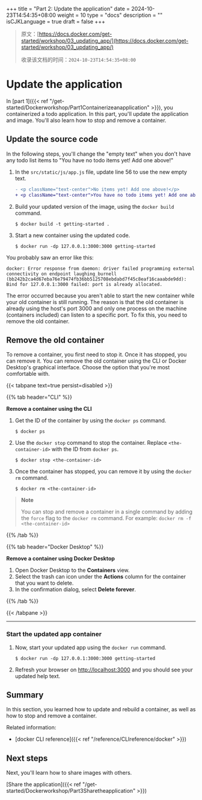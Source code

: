 +++
title = "Part 2: Update the application"
date = 2024-10-23T14:54:35+08:00
weight = 10
type = "docs"
description = ""
isCJKLanguage = true
draft = false
+++

> 原文：[https://docs.docker.com/get-started/workshop/03_updating_app/](https://docs.docker.com/get-started/workshop/03_updating_app/)
>
> 收录该文档的时间：`2024-10-23T14:54:35+08:00`

# Update the application

In [part 1]({{< ref "/get-started/Dockerworkshop/Part1Containerizeanapplication" >}}), you containerized a todo application. In this part, you'll update the application and image. You'll also learn how to stop and remove a container.

## Update the source code

In the following steps, you'll change the "empty text" when you don't have any todo list items to "You have no todo items yet! Add one above!"

1. In the `src/static/js/app.js` file, update line 56 to use the new empty text.

   

   ```diff
   - <p className="text-center">No items yet! Add one above!</p>
   + <p className="text-center">You have no todo items yet! Add one above!</p>
   ```

2. Build your updated version of the image, using the `docker build` command.

   

   ```console
   $ docker build -t getting-started .
   ```

3. Start a new container using the updated code.

   

   ```console
   $ docker run -dp 127.0.0.1:3000:3000 getting-started
   ```

You probably saw an error like this:



```console
docker: Error response from daemon: driver failed programming external connectivity on endpoint laughing_burnell 
(bb242b2ca4d67eba76e79474fb36bb5125708ebdabd7f45c8eaf16caaabde9dd): Bind for 127.0.0.1:3000 failed: port is already allocated.
```

The error occurred because you aren't able to start the new container while your old container is still running. The reason is that the old container is already using the host's port 3000 and only one process on the machine (containers included) can listen to a specific port. To fix this, you need to remove the old container.

## Remove the old container

To remove a container, you first need to stop it. Once it has stopped, you can remove it. You can remove the old container using the CLI or Docker Desktop's graphical interface. Choose the option that you're most comfortable with.

{{< tabpane text=true persist=disabled >}}

{{% tab header="CLI" %}}

**Remove a container using the CLI**

1. Get the ID of the container by using the `docker ps` command.

   

   ```console
   $ docker ps
   ```

2. Use the `docker stop` command to stop the container. Replace `<the-container-id>` with the ID from `docker ps`.

   

   ```console
   $ docker stop <the-container-id>
   ```

3. Once the container has stopped, you can remove it by using the `docker rm` command.

   

   ```console
   $ docker rm <the-container-id>
   ```

> **Note**
>
> You can stop and remove a container in a single command by adding the `force` flag to the `docker rm` command. For example: `docker rm -f <the-container-id>`

{{% /tab  %}}

{{% tab header="Docker Desktop" %}}

**Remove a container using Docker Desktop**

1. Open Docker Desktop to the **Containers** view.
2. Select the trash can icon under the **Actions** column for the container that you want to delete.
3. In the confirmation dialog, select **Delete forever**.

{{% /tab  %}}

{{< /tabpane >}}



------

### Start the updated app container

1. Now, start your updated app using the `docker run` command.

   

   ```console
   $ docker run -dp 127.0.0.1:3000:3000 getting-started
   ```

2. Refresh your browser on [http://localhost:3000](http://localhost:3000/) and you should see your updated help text.

## Summary

In this section, you learned how to update and rebuild a container, as well as how to stop and remove a container.

Related information:

- [docker CLI reference]({{< ref "/reference/CLIreference/docker" >}})

## Next steps

Next, you'll learn how to share images with others.

[Share the application]({{< ref "/get-started/Dockerworkshop/Part3Sharetheapplication" >}})
